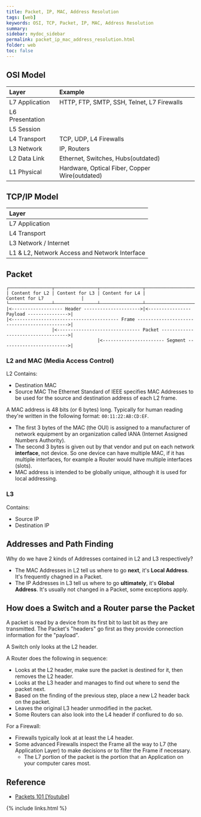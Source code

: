 ```yaml
---
title: Packet, IP, MAC, Address Resolution
tags: [web]
keywords: OSI, TCP, Packet, IP, MAC, Address Resolution
summary:
sidebar: mydoc_sidebar
permalink: packet_ip_mac_address_resolution.html
folder: web
toc: false
---
```


## OSI Model
| Layer | Example |
|:----|:----|
| L7 Application | HTTP, FTP, SMTP, SSH, Telnet, L7 Firewalls
| L6 Presentation | 
| L5 Session |
| L4 Transport | TCP, UDP, L4 Firewalls
| L3 Network | IP, Routers
| L2 Data Link | Ethernet, Switches, Hubs(outdated)
| L1 Physical | Hardware, Optical Fiber, Copper Wire(outdated)

## TCP/IP Model
| Layer |
|:----|
| L7 Application
| L4 Transport
| L3 Network / Internet
| L1 & L2, Network Access and Network Interface



## Packet
```
┌────────────────┬────────────────┬────────────────┬──────────────────────────────────────────┐
| Content for L2 | Content for L3 | Content for L4 |              Content for L7              |
└────────────────┴────────────────┴────────────────┴──────────────────────────────────────────┘
|<------------------- Header --------------------->|<---------------- Payload --------------->|
|<---------------------------------------- Frame -------------------------------------------->|
                 |<------------------------------- Packet ----------------------------------->|
                                  |<----------------------- Segment ------------------------->|
```
### L2 and MAC (Media Access Control)
L2 Contains:
* Destination MAC
* Source MAC
The Ethernet Standard of IEEE specifies MAC Addresses to be used for the source and destination address of each L2 frame.

A MAC address is 48 bits (or 6 bytes) long. Typically for human reading they're written in the following format: `00:11:22:AB:CD:EF`.
* The first 3 bytes of the MAC (the OUI) is assigned to a manufacturer of network equipment by an organization called IANA (Internet Assigned Numbers Authority).
* The second 3 bytes is given out by that vendor and put on each network **interface**, not device. So one device can have multiple MAC, if it has multiple interfaces, for example a Router would have multiple interfaces (slots).
* MAC address is intended to be globally unique, although it is used for local addressing.

### L3
Contains:
* Source IP 
* Destination IP

## Addresses and Path Finding
Why do we have 2 kinds of Addresses contained in L2 and L3 respectively? 
* The MAC Addresses in L2 tell us where to go **next**, it's **Local Address**. It's frequently chagned in a Packet.
* The IP Addresses in L3 tell us where to go **ultimately**, it's **Global Address**. It's usually not changed in a Packet, some exceptions apply.

## How does a Switch and a Router parse the Packet
A packet is read by a device from its first bit to last bit as they are transmitted. The Packet's "headers" go first as they provide connection information for the "payload".

A Switch only looks at the L2 header.

A Router does the following in sequence:
* Looks at the L2 header, make sure the packet is destined for it, then removes the L2 header.
* Looks at the L3 header and manages to find out where to send the packet next.
* Based on the finding of the previous step, place a new L2 header back on the packet.
* Leaves the original L3 header unmodified in the packet.
* Some Routers can also look into the L4 header if confiured to do so.
  
For a Firewall:
* Firewalls typically look at at least the L4 header.
* Some advanced Firewalls inspect the Frame all the way to L7 (the Application Layer) to make decisions or to filter the Frame if necessary. 
  * The L7 portion of the packet is the portion that an Application on your computer cares most.
  



## Reference
* [Packets 101 [Youtube]](https://www.youtube.com/watch?v=4o3trxRk8Wg)

{% include links.html %}
